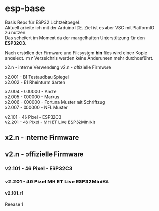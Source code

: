# esp-base

Basis Repo für ESP32 Lichtzeitpegel.  
Aktuell arbeite ich mit der Arduino IDE.
Ziel ist es aber VSC mit PlatformIO zu nutzen.  
Das scheitert im Moment da der mangelhaften Unterstützung für den __ESP32C3__.  

Nach erstellen der Firmware und Filesystem __bin__ files wird eine __r__ Kopie angelegt.
Im __r__ Verzeichnis werden keine Änderungen mehr durchgeführt.

x2.n - interne Verwendung
v2.n - offizielle Firmware

x2.001 - B1 Testaudbau Spiegel  
x2.002 - B1 Rheinturm Garten  
 
x2.004 - 000000 - André  
x2.005 - 000000 - Markus  
x2.006 - 000000 - Fortuna Muster mit Schriftzug  
x2.007 - 000000 - NFL Muster

v2.101 - 46 Pixel - ESP32C3  
v2.201 - 46 Pixel - MH ET Live ESP32MiniKit  

## x2.n - interne Firmware

## v2.n - offizielle Firmware

### v2.101 - 46 Pixel - ESP32C3 

### v2.201 - 46 Pixel MH ET Live ESP32MiniKit



#### v2.101.r1

Reease 1

